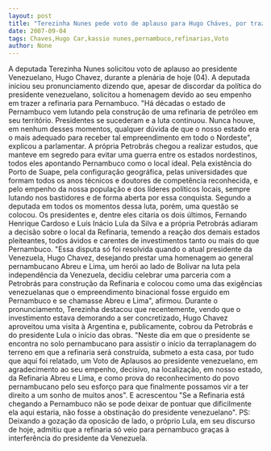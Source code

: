 ```yaml
---
layout: post
title: "Terezinha Nunes pede voto de aplauso para Hugo Cháves, por trazer refinaria para Pernambuco"
date: 2007-09-04
tags: Chaves,Hugo Car,kassio nunes,pernambuco,refinarias,Voto
author: None
---
```

A deputada Terezinha Nunes solicitou voto de aplauso ao presidente Venezuelano, Hugo Chavez, durante a plen&aacute;ria de hoje (04). A deputada iniciou seu pronunciamento dizendo que, apesar de discordar da pol&iacute;tica do presidente venezuelano, solicitou a homenagem devido ao seu empenho em trazer a refinaria para Pernambuco.
&quot;H&aacute; d&eacute;cadas o estado de Pernambuco vem lutando pela constru&ccedil;&atilde;o de uma refinaria de petr&oacute;leo em seu territ&oacute;rio. Presidentes se sucederam e a luta continuou. Nunca houve, em nenhum desses momentos, qualquer d&uacute;vida de que o nosso estado era o mais adequado para receber tal empreendimento em todo o Nordeste&quot;, explicou a parlamentar.
A pr&oacute;pria Petrobr&aacute;s chegou a realizar estudos, que manteve em segredo para evitar uma guerra entre os estados nordestinos, todos eles apontando Pernambuco como o local ideal. Pela exist&ecirc;ncia do Porto de Suape, pela configura&ccedil;&atilde;o geogr&aacute;fica, pelas universidades que formam todos os anos t&eacute;cnicos e doutores de compet&ecirc;ncia reconhecida, e pelo empenho da nossa popula&ccedil;&atilde;o e dos l&iacute;deres pol&iacute;ticos locais, sempre lutando nos bastidores e de forma aberta por essa conquista.
Segundo a deputada em todos os momentos dessa luta, por&eacute;m, uma quest&atilde;o se colocou. Os presidentes e, dentre eles citaria os dois &uacute;ltimos, Fernando Henrique Cardoso e Lu&iacute;s In&aacute;cio Lula da Silva e a pr&oacute;pria Petrobr&aacute;s adiaram a decis&atilde;o sobre o local da Refinaria, temendo a rea&ccedil;&atilde;o dos demais estados pleiteantes, todos &aacute;vidos e carentes de investimentos tanto ou mais do que Pernambuco.
&quot;Essa disputa s&oacute; foi resolvida quando o atual presidente da Venezuela, Hugo Chavez, desejando prestar uma homenagem ao general pernambucano Abreu e Lima, um her&oacute;i ao lado de Bol&iacute;var na luta pela independ&ecirc;ncia da Venezuela, decidiu celebrar uma parceria com a Petrobr&aacute;s para constru&ccedil;&atilde;o da Refinaria e colocou como uma das exig&ecirc;ncias venezuelanas que o empreendimento binacional fosse erguido em Pernambuco e se chamasse Abreu e Lima&quot;, afirmou.
Durante o pronunciamento, Terezinha destacou que recentemente, vendo que o investimento estava demorando a ser concretizado, Hugo Chavez aproveitou uma visita &agrave; Argentina e, publicamente, cobrou da Petrobr&aacute;s e do presidente Lula o in&iacute;cio das obras.
&quot;Neste dia em que o presidente se encontra no solo pernambucano para assistir o in&iacute;cio da terraplanagem do terreno em que a refinaria ser&aacute; constru&iacute;da, submeto a esta casa, por tudo que aqui foi relatado, um Voto de Aplausos ao presidente venezuelano, em agradecimento ao seu empenho, decisivo, na localiza&ccedil;&atilde;o, em nosso estado, da Refinaria Abreu e Lima, e como prova do reconhecimento do povo pernambucano pelo seu esfor&ccedil;o para que finalmente possamos vir a ter direito a um sonho de muitos anos&quot;. E acrescentou &quot;Se a Refinaria est&aacute; chegando a Pernambuco n&atilde;o se pode deixar de pontuar que dificilmente ela aqui estaria, n&atilde;o fosse a obstina&ccedil;&atilde;o do presidente venezuelano&quot;.
PS: Deixando a goza&ccedil;&atilde;o da oposic&atilde;o de lado, o pr&oacute;prio Lula, em seu discurso de hoje, admitiu que a refinaria s&oacute; veio para pernambuco gra&ccedil;as &agrave; interfer&ecirc;ncia do presidente da Venezuela. 
